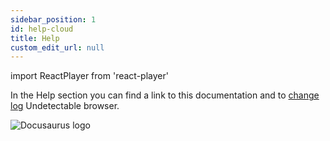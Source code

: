 ```yaml
---
sidebar_position: 1
id: help-cloud
title: Help
custom_edit_url: null
---
```

import ReactPlayer from 'react-player'

In the Help section you can find a link to this documentation and to [change log](https://undetectable.io/changelog/) Undetectable browser.

![Docusaurus logo](/img/2-cloud/9-help/eng/help-1.png)
